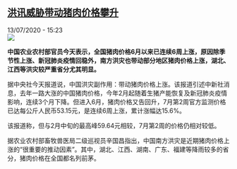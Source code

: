<!--1594648517000-->
[洪讯威胁带动猪肉价格攀升](http://www.rfi.fr//cn/%E4%B8%AD%E5%9B%BD/20200713-%E6%B4%AA%E8%AE%AF%E5%A8%81%E8%83%81%E5%B8%A6%E5%8A%A8%E7%8C%AA%E8%82%89%E4%BB%B7%E6%A0%BC%E6%94%80%E5%8D%87)
------

<div>13/07/2020 - 15:23</div><img src="https://s.rfi.fr/media/display/7ce45e42-0f9e-11ea-a1d9-005056a99247/w:310/p:16x9/2019-09-16t092623z_818617210_rc111ff3b8c0_rtrmadp_3_china-swinefever.jpg"><p><strong>中国农业农村部官员今天表示，全国猪肉价格6月以来已连续6周上涨，原因除季节性上涨、新冠肺炎疫情回稳外，南方洪灾也带动部分地区猪肉价格上涨，湖北、江西等洪灾较严重省分尤其明显。</strong></p><div class="t-content__body u-clearfix"><div class="m-interstitial"></div><p>据中央社今天报道说，中国洪灾副作用：带动猪肉价格上涨。该报道引述中新社消息，去年一路大涨的中国猪肉价格，今年2月起随着生猪产能恢复及新冠肺炎疫情影响，连续3个月下降。但进入6月，猪肉价格又告回升，7月第2周官方监测价格已达每公斤人民币53.15元，是连续6周上涨，累计涨幅达15.6%。</p><p>该报道称，但与2月中旬的最高峰59.64元相较，7月第2周的价格仍相对较低。</p><p>据农业农村部畜牧兽医局二级巡视员辛国昌指出，中国南方洪灾是近期猪肉价格上涨的“很重要的推动因素”。其中，湖北、江西、湖南、广东、福建等降雨较多的省分，猪肉价格在全国都名列前茅。</p><div class="o-self-promo o-self-promo--nl o-self-promo--hidden" data-selfpromo-newsletter></div><div class="o-self-promo o-self-promo--app o-self-promo--hidden" data-selfpromo-app></div></div>
